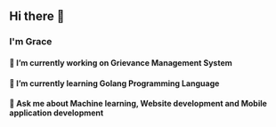## Hi there 👋
### I'm Grace 

#### 🔭 I’m currently working on Grievance Management System
#### 🌱 I’m currently learning Golang Programming Language
#### 💬 Ask me about Machine learning, Website development and Mobile application development

<!-- ![Grace's GitHub stats](https://github-readme-stats.vercel.app/api?username=gracie2&show_icons=true&theme=radical) -->
